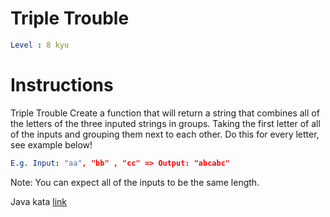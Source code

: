 # Triple Trouble

```yaml
Level : 8 kyu
```

# Instructions

Triple Trouble
Create a function that will return a string that combines all of the letters of the three inputed strings in groups. Taking the first letter of all of the inputs and grouping them next to each other. Do this for every letter, see example below!

```yaml
E.g. Input: "aa", "bb" , "cc" => Output: "abcabc"
```

Note: You can expect all of the inputs to be the same length.

Java kata [link](https://www.codewars.com/kata/5704aea738428f4d30000914/train/java)